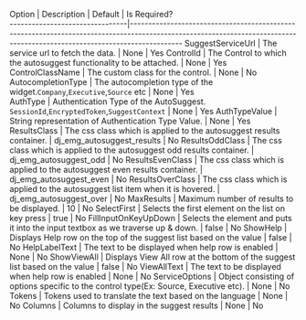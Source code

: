 ﻿   Option						|  Description																												| 	Default						| Is Required?								
--------------------------------|--------------------------------------------------------------------------------------------------------------------------------------------------------------------------
SuggestServiceUrl				| The service url to fetch the data.																						| None							| Yes
ControlId						| The Control to which the autosuggest functionality to be attached.														| None							| Yes
ControlClassName				| The custom class for the control.																							| None							| No
AutocompletionType				| The autocompletion type of the widget.<code>Company</code>,<code>Executive</code>,<code>Source</code> etc					| None							| Yes								  
AuthType						| Authentication Type of the AutoSuggest. <code>SessionId</code>,<code>EncryptedToken</code>,<code>SuggestContext</code>	| None							| Yes
AuthTypeValue					| String representation of Authentication Type Value.																		| None							| Yes
ResultsClass					| The css class which is applied to the autosuggest results container.														| dj_emg_autosuggest_results	| No
ResultsOddClass					| The css class which is applied to the autosuggest odd results container.													| dj_emg_autosuggest_odd		| No
ResultsEvenClass				| The css class which is applied to the autosuggest even results container.													| dj_emg_autosuggest_even		| No
ResultsOverClass				| The css class which is applied to the autosuggest list item when it is hovered.											| dj_emg_autosuggest_over		| No
MaxResults						| Maximum number of results to be displayed.																				| 10							| No
SelectFirst						| Selects the first element on the list on key press																		| true							| No
FillInputOnKeyUpDown			| Selects the element and puts it into the input textbox as we traverse up & down.											| false							| No
ShowHelp						| Displays Help row on the top of the suggest list based on the value														| false							| No
HelpLabelText					| The text to be displayed when help row is enabled																			| None							| No
ShowViewAll						| Displays View All row at the bottom of the suggest list based on the value												| false							| No
ViewAllText						| The text to be displayed when help row is enabled																			| None							| No
ServiceOptions					| Object consisting of options specific to the control type(Ex: Source, Executive etc).										| None							| No
Tokens							| Tokens used to translate the text based on the language																	| None							| No
Columns							| Columns to display in the suggest results		 																			| None							| No